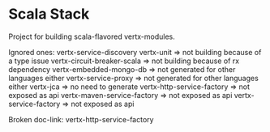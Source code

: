 # Scala Stack

Project for building scala-flavored vertx-modules.

Ignored ones:
vertx-service-discovery
vertx-unit => not building because of a type issue
vertx-circuit-breaker-scala => not building because of rx dependency
vertx-embedded-mongo-db => not generated for other languages either
vertx-service-proxy => not generated for other languages either
vertx-jca => no need to generate
vertx-http-service-factory => not exposed as api
vertx-maven-service-factory => not exposed as api
vertx-service-factory => not exposed as api

Broken doc-link: vertx-http-service-factory